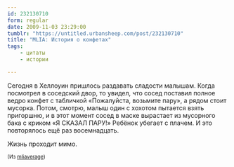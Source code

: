 ```yaml
---
id: 232130710
form: regular
date: 2009-11-03 23:29:00
tumblr: "https://untitled.urbansheep.com/post/232130710"
title: "MLIA: История о конфетах"
tags:
    - цитаты
    - истории

---
```


<p>Сегодня в Хеллоуин пришлось раздавать сладости малышам. Когда посмотрел в соседский двор, то увидел, что сосед поставил полное ведро конфет с табличкой «Пожалуйста, возьмите пару», а рядом стоит мусорка. Потом, смотрю, малыш один с хохотом пытается взять пригоршню, и в этот момент сосед в маске вырастает из мусорного бака с криком «Я СКАЗАЛ ПАРУ!» Ребёнок убегает с плачем. И это повторялось ещё раз восемнадцать.</p>

<p>Жизнь проходит мимо.</p>

<p><small>(Из <a href="http://mliaverage.tumblr.com/post/229225575/today-for-halloween-i-had-to-pass-out-candy-to">mliaverage</a>)</small></p>

